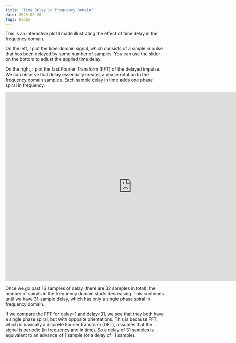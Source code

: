 ```yaml
---
title: "Time Delay in Frequency Domain"
date: 2025-08-20
tags: hobby
---
```


This is an interactive plot I made illustrating the effect of time delay in the frequency domain.

On the left, I plot the time domain signal, which consists of a simple impulse that has been delayed by some number of samples. You can use the slider on the bottom to adjust the applied time delay.

On the right, I plot the fast Fourier Transform (FFT) of the delayed impulse. We can observe that delay essentially creates a phase rotation to the frequency domain samples. Each sample delay in time adds one phase spiral in frequency.

<iframe src="https://paulxu.me/images/20250820-delay-fft.html" width="800" height="600" frameborder="0"></iframe>

Once we go past 16 samples of delay (there are 32 samples in total), the number of spirals in the frequency domain starts decreasing. This continues until we have 31-sample delay, which has only a single phase spiral in frequency domain.

If we compare the FFT for delay=1 and delay=31, we see that they both have a single phase spiral, but with opposite orientations. This is because FFT, which is basically a discrete Fourier transform (DFT), assumes that the signal is periodic (in frequency and in time). So a delay of 31 samples is equivalent to an advance of 1 sample (or a delay of -1 sample).